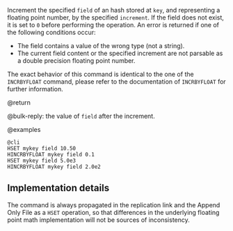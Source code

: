 Increment the specified `field` of an hash stored at `key`, and representing a
floating point number, by the specified `increment`.
If the field does not exist, it is set to `0` before performing the operation.
An error is returned if one of the following conditions occur:

* The field contains a value of the wrong type (not a string).
* The current field content or the specified increment are not parsable as a
  double precision floating point number.

The exact behavior of this command is identical to the one of the `INCRBYFLOAT`
command, please refer to the documentation of `INCRBYFLOAT` for further
information.

@return

@bulk-reply: the value of `field` after the increment.

@examples

    @cli
    HSET mykey field 10.50
    HINCRBYFLOAT mykey field 0.1
    HSET mykey field 5.0e3
    HINCRBYFLOAT mykey field 2.0e2

## Implementation details

The command is always propagated in the replication link and the Append Only
File as a `HSET` operation, so that differences in the underlying floating point
math implementation will not be sources of inconsistency.
